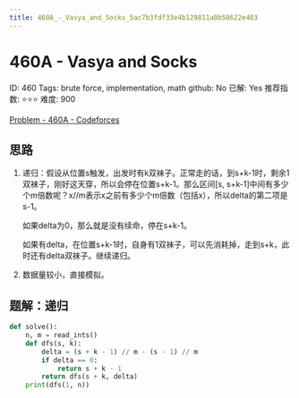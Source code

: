 ```yaml
---
title: 460A_-_Vasya_and_Socks_5ac7b3fdf33e4b129811a0b58622e403
---
```


# 460A - Vasya and Socks

ID: 460
Tags: brute force, implementation, math
github: No
已解: Yes
推荐指数: ⭐⭐⭐
难度: 900

[Problem - 460A - Codeforces](https://codeforces.com/problemset/problem/460/A)

## 思路

1. 递归：假设从位置s触发，出发时有k双袜子。正常走的话，到s+k-1时，剩余1双袜子，刚好这天穿，所以会停在位置s+k-1。那么区间[s, s+k-1]中间有多少个m倍数呢？x//m表示x之前有多少个m倍数（包括x），所以delta的第二项是s-1。
    
    如果delta为0，那么就是没有续命，停在s+k-1。
    
    如果有delta，在位置s+k-1时，自身有1双袜子，可以先消耗掉，走到s+k，此时还有delta双袜子。继续递归。
    
2. 数据量较小，直接模拟。

## 题解：递归

```python
def solve():
    n, m = read_ints()
    def dfs(s, k):
        delta = (s + k - 1) // m - (s - 1) // m
        if delta == 0:
            return s + k - 1
        return dfs(s + k, delta)
    print(dfs(1, n))
```